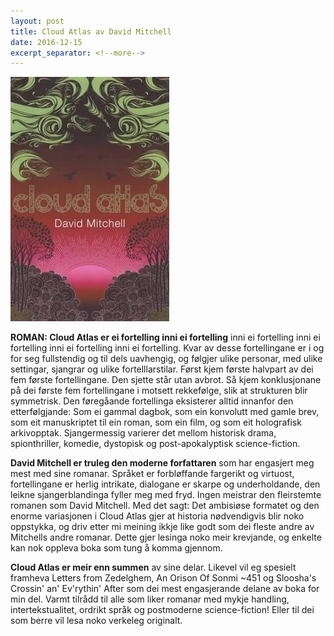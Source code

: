 ```yaml
---
layout: post
title: Cloud Atlas av David Mitchell
date: 2016-12-15
excerpt_separator: <!--more-->
---
```


![Omslaget til Cloud Atlas viser boktittelen mot ei teikning av ein solnedgang](/images/cloudatlas.jpg)

**ROMAN: Cloud Atlas er ei fortelling inni ei fortelling** inni ei fortelling inni ei fortelling inni ei fortelling inni ei fortelling. Kvar av desse fortellingane er i og for seg fullstendig og til dels uavhengig, og følgjer ulike personar, med ulike settingar, sjangrar og ulike fortelllarstilar. <!--more--> Først kjem første halvpart av dei fem første fortellingane. Den sjette står utan avbrot. Så kjem konklusjonane på dei første fem fortellingane i motsett rekkefølge, slik at strukturen blir symmetrisk. Den føregåande fortellinga eksisterer alltid innanfor den etterfølgjande: Som ei gammal dagbok, som ein konvolutt med gamle brev, som eit manuskriptet til ein roman, som ein film, og som eit holografisk arkivopptak. Sjangermessig varierer det mellom historisk drama, spionthriller, komedie, dystopisk og post-apokalyptisk science-fiction.

**David Mitchell er truleg den moderne forfattaren** som har engasjert meg mest med sine romanar. Språket er forbløffande fargerikt og virtuost, fortellingane er herlig intrikate, dialogane er skarpe og underholdande, den leikne sjangerblandinga fyller meg med fryd. Ingen meistrar den fleirstemte romanen som David Mitchell. Med det sagt: Det ambisiøse formatet og den enorme variasjonen i Cloud Atlas gjer at historia nødvendigvis blir noko oppstykka, og driv etter mi meining ikkje like godt som dei fleste andre av Mitchells andre romanar. Dette gjer lesinga noko meir krevjande, og enkelte kan nok oppleva boka som tung å komma gjennom.

**Cloud Atlas er meir enn summen** av sine delar. Likevel vil eg spesielt framheva Letters from Zedelghem, An Orison Of Sonmi ~451 og Sloosha's Crossin' an' Ev'rythin' After som dei mest engasjerande delane av boka for min del. Varmt tilrådd til alle som liker romanar med mykje handling, intertekstualitet, ordrikt språk og postmoderne science-fiction! Eller til dei som berre vil lesa noko verkeleg originalt.